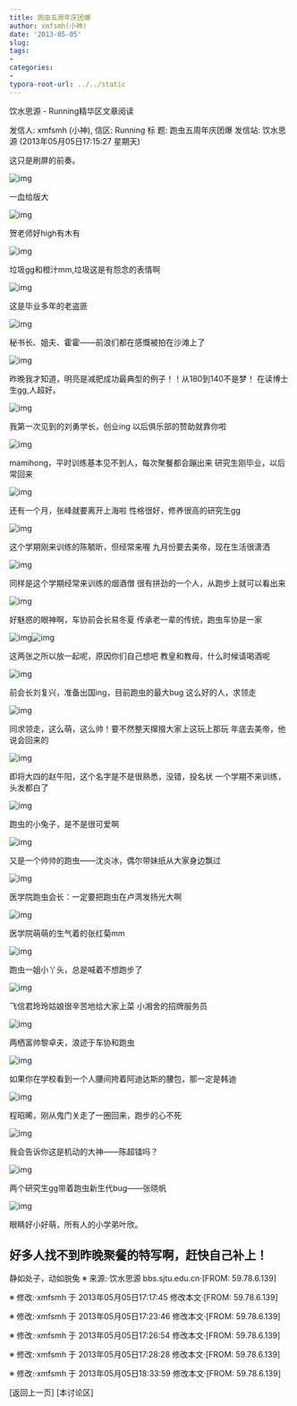 ```yaml
---
title: 跑虫五周年庆团爆
author: xmfsmh(小神)
date: '2013-05-05'
slug: 
tags:
- 
categories:
- 
typora-root-url: ../../static
---
```


饮水思源 - Running精华区文章阅读

发信人: xmfsmh (小神), 信区: Running
标  题: 跑虫五周年庆团爆
发信站: 饮水思源 (2013年05月05日17:15:27 星期天)

这只是刷屏的前奏。

![img](/images/2013-05-05-%E8%B7%91%E8%99%AB%E4%BA%94%E5%91%A8%E5%B9%B4%E5%BA%86%E5%9B%A2%E7%88%86/1367741311249591.JPG)

一血给版大

![img](/images/2013-05-05-%E8%B7%91%E8%99%AB%E4%BA%94%E5%91%A8%E5%B9%B4%E5%BA%86%E5%9B%A2%E7%88%86/1367741366250262.JPG)

贺老师好high有木有

![img](/images/2013-05-05-%E8%B7%91%E8%99%AB%E4%BA%94%E5%91%A8%E5%B9%B4%E5%BA%86%E5%9B%A2%E7%88%86/1367741416250070.JPG)

垃圾gg和橙汁mm,垃圾这是有怨念的表情啊

![img](/images/2013-05-05-%E8%B7%91%E8%99%AB%E4%BA%94%E5%91%A8%E5%B9%B4%E5%BA%86%E5%9B%A2%E7%88%86/1367741606249551.JPG)

这是毕业多年的老盗匪

![img](/images/2013-05-05-%E8%B7%91%E8%99%AB%E4%BA%94%E5%91%A8%E5%B9%B4%E5%BA%86%E5%9B%A2%E7%88%86/1367741634250281.JPG)

秘书长、姐夫、霍霍——前浪们都在感慨被拍在沙滩上了

![img](/images/2013-05-05-%E8%B7%91%E8%99%AB%E4%BA%94%E5%91%A8%E5%B9%B4%E5%BA%86%E5%9B%A2%E7%88%86/1367741685250084.JPG)

昨晚我才知道，明亮是减肥成功最典型的例子！！从180到140不是梦！
在读博士生gg,人超好。

![img](/images/2013-05-05-%E8%B7%91%E8%99%AB%E4%BA%94%E5%91%A8%E5%B9%B4%E5%BA%86%E5%9B%A2%E7%88%86/136774177587090.JPG)

我第一次见到的刘勇学长，创业ing
以后俱乐部的赞助就靠你啦

![img](/images/2013-05-05-%E8%B7%91%E8%99%AB%E4%BA%94%E5%91%A8%E5%B9%B4%E5%BA%86%E5%9B%A2%E7%88%86/1367741876249500.JPG)

mamihong，平时训练基本见不到人，每次聚餐都会蹦出来
研究生刚毕业，以后常回来

![img](/images/2013-05-05-%E8%B7%91%E8%99%AB%E4%BA%94%E5%91%A8%E5%B9%B4%E5%BA%86%E5%9B%A2%E7%88%86/1367741969249211.JPG)

还有一个月，张峰就要离开上海啦
性格很好，修养很高的研究生gg

![img](/images/2013-05-05-%E8%B7%91%E8%99%AB%E4%BA%94%E5%91%A8%E5%B9%B4%E5%BA%86%E5%9B%A2%E7%88%86/1367742107249630.JPG)

这个学期刚来训练的陈毓昕，但经常来喔
九月份要去美帝，现在生活很潇洒

![img](/images/2013-05-05-%E8%B7%91%E8%99%AB%E4%BA%94%E5%91%A8%E5%B9%B4%E5%BA%86%E5%9B%A2%E7%88%86/1367742185249480.JPG)

同样是这个学期经常来训练的烟酒僧
很有拼劲的一个人，从跑步上就可以看出来

![img](/images/2013-05-05-%E8%B7%91%E8%99%AB%E4%BA%94%E5%91%A8%E5%B9%B4%E5%BA%86%E5%9B%A2%E7%88%86/1367742288250200.JPG)

好魅惑的眼神啊，车协前会长易冬夏
传承老一辈的传统，跑虫车协是一家

![img](/images/2013-05-05-%E8%B7%91%E8%99%AB%E4%BA%94%E5%91%A8%E5%B9%B4%E5%BA%86%E5%9B%A2%E7%88%86/1367742473249702.JPG)![img](/images/2013-05-05-%E8%B7%91%E8%99%AB%E4%BA%94%E5%91%A8%E5%B9%B4%E5%BA%86%E5%9B%A2%E7%88%86/1367742491250201.JPG)

这两张之所以放一起呢，原因你们自己想吧
教皇和教母，什么时候请喝酒呢

![img](/images/2013-05-05-%E8%B7%91%E8%99%AB%E4%BA%94%E5%91%A8%E5%B9%B4%E5%BA%86%E5%9B%A2%E7%88%86/1367742558249975.JPG)

前会长刘复兴，准备出国ing，目前跑虫的最大bug
这么好的人，求领走

![img](/images/2013-05-05-%E8%B7%91%E8%99%AB%E4%BA%94%E5%91%A8%E5%B9%B4%E5%BA%86%E5%9B%A2%E7%88%86/136774998170511.JPG)

同求领走，这么萌，这么帅！要不然整天撺掇大家上这玩上那玩
年底去美帝，他说会回来的

![img](/images/2013-05-05-%E8%B7%91%E8%99%AB%E4%BA%94%E5%91%A8%E5%B9%B4%E5%BA%86%E5%9B%A2%E7%88%86/1367743285249851.JPG)

即将大四的赵午阳，这个名字是不是很熟悉，没错，投名状
一个学期不来训练，头发都白了

![img](/images/2013-05-05-%E8%B7%91%E8%99%AB%E4%BA%94%E5%91%A8%E5%B9%B4%E5%BA%86%E5%9B%A2%E7%88%86/1367742920249880.JPG)

跑虫的小兔子，是不是很可爱啊

![img](/images/2013-05-05-%E8%B7%91%E8%99%AB%E4%BA%94%E5%91%A8%E5%B9%B4%E5%BA%86%E5%9B%A2%E7%88%86/1367743976249940.JPG)

又是一个帅帅的跑虫——沈炎冰，偶尔带妹纸从大家身边飘过

![img](/images/2013-05-05-%E8%B7%91%E8%99%AB%E4%BA%94%E5%91%A8%E5%B9%B4%E5%BA%86%E5%9B%A2%E7%88%86/1367742972249501.JPG)

医学院跑虫会长：一定要把跑虫在卢湾发扬光大啊

![img](/images/2013-05-05-%E8%B7%91%E8%99%AB%E4%BA%94%E5%91%A8%E5%B9%B4%E5%BA%86%E5%9B%A2%E7%88%86/1367743392249811.JPG)

医学院萌萌的生气着的张红菊mm

![img](/images/2013-05-05-%E8%B7%91%E8%99%AB%E4%BA%94%E5%91%A8%E5%B9%B4%E5%BA%86%E5%9B%A2%E7%88%86/1367743528250102.JPG)

跑虫一姐小丫头，总是喊着不想跑步了

![img](/images/2013-05-05-%E8%B7%91%E8%99%AB%E4%BA%94%E5%91%A8%E5%B9%B4%E5%BA%86%E5%9B%A2%E7%88%86/1367743453250142.JPG)

飞信君玲玲姑娘很辛苦地给大家上菜
小湘舍的招牌服务员

![img](/images/2013-05-05-%E8%B7%91%E8%99%AB%E4%BA%94%E5%91%A8%E5%B9%B4%E5%BA%86%E5%9B%A2%E7%88%86/136774359048230.JPG)

两栖富帅黎卓夫，浪迹于车协和跑虫

![img](/images/2013-05-05-%E8%B7%91%E8%99%AB%E4%BA%94%E5%91%A8%E5%B9%B4%E5%BA%86%E5%9B%A2%E7%88%86/1367743824250263.JPG)

如果你在学校看到一个人腰间挎着阿迪达斯的腰包，那一定是韩迪

![img](/images/2013-05-05-%E8%B7%91%E8%99%AB%E4%BA%94%E5%91%A8%E5%B9%B4%E5%BA%86%E5%9B%A2%E7%88%86/1367743878250052.JPG)

程昭晞，刚从鬼门关走了一圈回来，跑步的心不死

![img](/images/2013-05-05-%E8%B7%91%E8%99%AB%E4%BA%94%E5%91%A8%E5%B9%B4%E5%BA%86%E5%9B%A2%E7%88%86/1367743666250310.JPG)

我会告诉你这是机动的大神——陈超镭吗？

![img](/images/2013-05-05-%E8%B7%91%E8%99%AB%E4%BA%94%E5%91%A8%E5%B9%B4%E5%BA%86%E5%9B%A2%E7%88%86/1367743711249642.JPG)

两个研究生gg带着跑虫新生代bug——张晓帆

![img](/images/2013-05-05-%E8%B7%91%E8%99%AB%E4%BA%94%E5%91%A8%E5%B9%B4%E5%BA%86%E5%9B%A2%E7%88%86/1367743920250251.JPG)

眼睛好小好萌，所有人的小学弟叶欣。

好多人找不到昨晚聚餐的特写啊，赶快自己补上！
--
静如处子，动如脱兔
※ 来源:·饮水思源 bbs.sjtu.edu.cn·[FROM: 59.78.6.139]

※ 修改:·xmfsmh 于 2013年05月05日17:17:45 修改本文·[FROM: 59.78.6.139]

※ 修改:·xmfsmh 于 2013年05月05日17:23:46 修改本文·[FROM: 59.78.6.139]

※ 修改:·xmfsmh 于 2013年05月05日17:26:54 修改本文·[FROM: 59.78.6.139]

※ 修改:·xmfsmh 于 2013年05月05日17:28:28 修改本文·[FROM: 59.78.6.139]

※ 修改:·xmfsmh 于 2013年05月05日18:33:59 修改本文·[FROM: 59.78.6.139]

[返回上一页] [本讨论区]